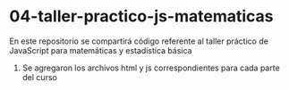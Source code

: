 # 04-taller-practico-js-matematicas
En este repositorio se compartirá código referente al taller práctico de JavaScript para matemáticas y estadística básica

1. Se agregaron los archivos html y js correspondientes para cada parte del curso